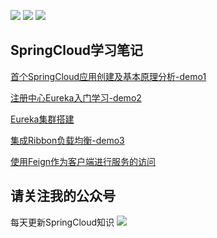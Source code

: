 ![](https://img.shields.io/badge/JDK-1.8-brightgreen) ![](https://img.shields.io/badge/SpringBoot-1.5.9.RELEASE-red) ![](https://img.shields.io/badge/SpringCloud-Dalston.SR1-blue)

##	SpringCloud学习笔记

[首个SpringCloud应用创建及基本原理分析-demo1](https://github.com/Lyn4ever29/spingcloudlearn/tree/master/demo1provider8001)

[注册中心Eureka入门学习-demo2](https://github.com/Lyn4ever29/spingcloudlearn/tree/master/demo2-eureka-registy)

[Eureka集群搭建](https://github.com/Lyn4ever29/spingcloudlearn/tree/master/eureka-cluster-7001)

[集成Ribbon负载均衡-demo3](https://github.com/Lyn4ever29/spingcloudlearn/tree/master/demo3-ribbon-consumer)

[使用Feign作为客户端进行服务的访问](https://github.com/Lyn4ever29/spingcloudlearn/tree/master/demo4-feign-consumer)
##  请关注我的公众号
每天更新SpringCloud知识
![](https://lyn4ever.gitee.io/img/wx/gzh2.png)